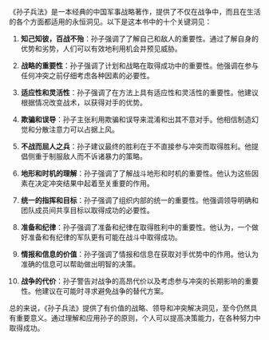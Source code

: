 《孙子兵法》是一本经典的中国军事战略著作，提供了不仅在战争中，而且在生活的各个方面都适用的永恒洞见。以下是这本书中的十个关键洞见：

1. **知己知彼，百战不殆**：孙子强调了了解自己和敌人的重要性。通过了解自身的优势和劣势，人们可以有效地利用机会并预见威胁。

2. **战略的重要性**：孙子强调了计划和战略在取得成功中的重要性。他强调在参与任何冲突之前仔细考虑各种因素的必要性。

3. **适应性和灵活性**：孙子强调了在方法上具有适应性和灵活性的重要性。他建议根据情况改变战术，以获得对手的优势。

4. **欺骗和误导**：孙子主张利用欺骗和误导来混淆和出其不意对手。他相信制造幻觉和分散注意力可以占据上风。

5. **不战而屈人之兵**：孙子建议最终的胜利在于不直接参与冲突而取得胜利。他提倡侧重于制服敌人而不诉诸暴力的策略。

6. **地形和时机的理解**：孙子强调了了解战斗地形和时机的重要性。他认为这些因素在决定冲突结果中起着至关重要的作用。

7. **统一的指挥和目标**：孙子强调了组织内部的统一的重要性。他强调领导明确和团队成员间共享目标以取得成功的必要性。

8. **准备和纪律**：孙子强调了准备和纪律在取得胜利中的重要性。他认为，一个做好准备和有纪律的军队更有可能在战斗中取得成功。

9. **情报和信息的价值**：孙子强调了情报和信息在获取对手优势中的作用。他认为准确的信息可以帮助做出明智的决策。

10. **战争的代价**：孙子警告对战争的高昂代价以及考虑参与冲突的长期影响的重要性。他建议在可能时寻求避免战争的替代方案。

总的来说，《孙子兵法》提供了有价值的战略、领导和冲突解决洞见，至今仍然具有重要意义。通过理解和应用孙子的原则，个人可以提高决策能力，在各种努力中取得成功。